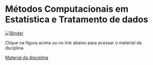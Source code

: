 # Métodos Computacionais em Estatística e Tratamento de dados
[![Binder](https://mybinder.org/badge_logo.svg)](https://mybinder.org/v2/gh/joaopauloam/metodos_computacionais/3e5314b376d43ab64b6dc6f6ff2988324269ab09?filepath=index.ipynb)

Clique na figura acima ou no link abaixo para acessar o material da dsciplina

[Material da disciplina](https://mybinder.org/v2/gh/joaopauloam/metodos_computacionais/3e5314b376d43ab64b6dc6f6ff2988324269ab09?filepath=index.ipynb)
